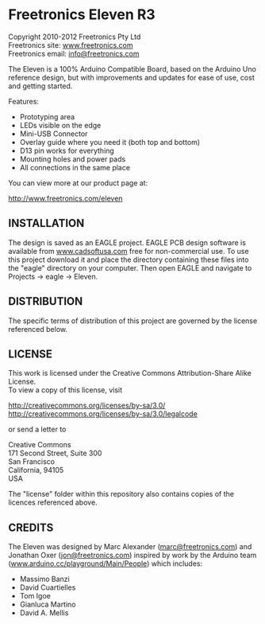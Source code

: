 Freetronics Eleven R3
=============================
Copyright 2010-2012 Freetronics Pty Ltd  
Freetronics site:  www.freetronics.com  
Freetronics email: info@freetronics.com  

The Eleven is a 100% Arduino Compatible Board, based on the Arduino
Uno reference design, but with improvements and updates for ease of
use, cost and getting started.

Features:

 * Prototyping area
 * LEDs visible on the edge
 * Mini-USB Connector
 * Overlay guide where you need it (both top and bottom)
 * D13 pin works for everything
 * Mounting holes and power pads
 * All connections in the same place

You can view more at our product page at:

  http://www.freetronics.com/eleven


INSTALLATION
------------
The design is saved as an EAGLE project. EAGLE PCB design software is
available from www.cadsoftusa.com free for non-commercial use. To use
this project download it and place the directory containing these files
into the "eagle" directory on your computer. Then open EAGLE and
navigate to Projects -> eagle -> Eleven.


DISTRIBUTION
------------
The specific terms of distribution of this project are governed by the
license referenced below.


LICENSE
-------
This work is licensed under the
Creative Commons Attribution-Share Alike License.  
To view a copy of this license, visit

  http://creativecommons.org/licenses/by-sa/3.0/  
  http://creativecommons.org/licenses/by-sa/3.0/legalcode

or send a letter to

  Creative Commons  
  171 Second Street, Suite 300  
  San Francisco  
  California, 94105  
  USA

The "license" folder within this repository also contains copies of the
licences referenced above.


CREDITS
-------
The Eleven was designed by Marc Alexander (marc@freetronics.com) and
Jonathan Oxer (jon@freetronics.com) inspired by work by the Arduino
team (www.arduino.cc/playground/Main/People) which includes:

 * Massimo Banzi
 * David Cuartielles
 * Tom Igoe
 * Gianluca Martino
 * David A. Mellis
